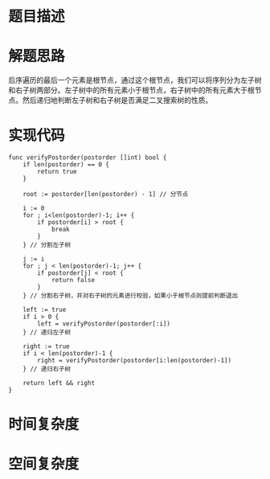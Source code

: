 # 题目描述

# 解题思路
后序遍历的最后一个元素是根节点，通过这个根节点，我们可以将序列分为左子树和右子树两部分。左子树中的所有元素小于根节点，右子树中的所有元素大于根节点。然后递归地判断左子树和右子树是否满足二叉搜索树的性质。

# 实现代码
```golang
func verifyPostorder(postorder []int) bool {
    if len(postorder) == 0 {
        return true
    }

    root := postorder[len(postorder) - 1] // 分节点

    i := 0
    for ; i<len(postorder)-1; i++ {
        if postorder[i] > root {
            break
        }
    } // 分割左子树

    j := i
    for ; j < len(postorder)-1; j++ {
        if postorder[j] < root {
            return false
        }
    } // 分割右子树，并对右子树的元素进行校验，如果小于根节点则提前判断退出

    left := true
    if i > 0 {
        left = verifyPostorder(postorder[:i])
    } // 递归左子树

    right := true
    if i < len(postorder)-1 {
        right = verifyPostorder(postorder[i:len(postorder)-1])
    } // 递归右子树

    return left && right
}

```

# 时间复杂度

# 空间复杂度
